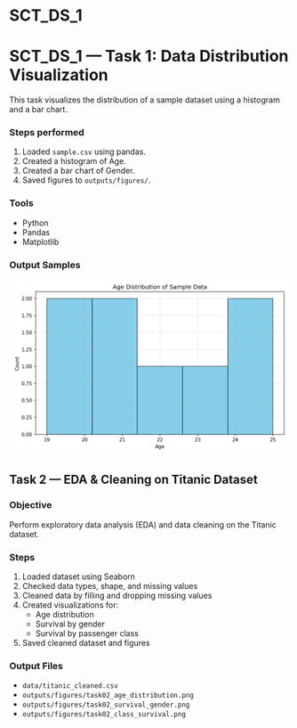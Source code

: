 # SCT_DS_1
# SCT_DS_1 — Task 1: Data Distribution Visualization

This task visualizes the distribution of a sample dataset using a histogram and a bar chart.

### Steps performed
1. Loaded `sample.csv` using pandas.
2. Created a histogram of Age.
3. Created a bar chart of Gender.
4. Saved figures to `outputs/figures/`.

### Tools
- Python
- Pandas
- Matplotlib

### Output Samples
![Age Histogram](outputs/figures/task01_age_histogram.png)

## Task 2 — EDA & Cleaning on Titanic Dataset

### Objective
Perform exploratory data analysis (EDA) and data cleaning on the Titanic dataset.

### Steps
1. Loaded dataset using Seaborn  
2. Checked data types, shape, and missing values  
3. Cleaned data by filling and dropping missing values  
4. Created visualizations for:
   - Age distribution  
   - Survival by gender  
   - Survival by passenger class  
5. Saved cleaned dataset and figures

### Output Files
- `data/titanic_cleaned.csv`
- `outputs/figures/task02_age_distribution.png`
- `outputs/figures/task02_survival_gender.png`
- `outputs/figures/task02_class_survival.png`
